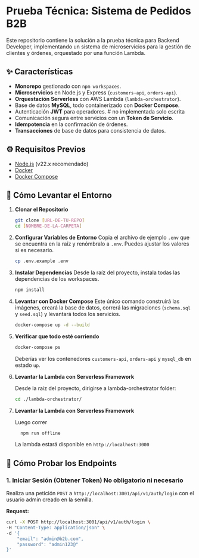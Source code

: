 # Prueba Técnica: Sistema de Pedidos B2B

Este repositorio contiene la solución a la prueba técnica para Backend Developer, implementando un sistema de microservicios para la gestión de clientes y órdenes, orquestado por una función Lambda.

## ✨ Características

* **Monorepo** gestionado con `npm workspaces`.
* **Microservicios** en Node.js y Express (`customers-api`, `orders-api`).
* **Orquestación Serverless** con AWS Lambda (`lambda-orchestrator`).
* Base de datos **MySQL**, todo containerizado con **Docker Compose**.
* Autenticación **JWT** para operadores. # no implementada solo escrita
* Comunicación segura entre servicios con un **Token de Servicio**.
* **Idempotencia** en la confirmación de órdenes.
* **Transacciones** de base de datos para consistencia de datos.

## ⚙️ Requisitos Previos

* [Node.js](https://nodejs.org/) (v22.x recomendado)
* [Docker](https://www.docker.com/products/docker-desktop/)
* [Docker Compose](https://docs.docker.com/compose/)

## 🚀 Cómo Levantar el Entorno

1.  **Clonar el Repositorio**
    ```bash
    git clone [URL-DE-TU-REPO]
    cd [NOMBRE-DE-LA-CARPETA]
    ```

2.  **Configurar Variables de Entorno**
    Copia el archivo de ejemplo `.env` que se encuentra en la raíz y renómbralo a `.env`. Puedes ajustar los valores si es necesario.
    ```bash
    cp .env.example .env
    ```

3.  **Instalar Dependencias**
    Desde la raíz del proyecto, instala todas las dependencias de los workspaces.
    ```bash
    npm install
    ```

4.  **Levantar con Docker Compose**
    Este único comando construirá las imágenes, creará la base de datos, correrá las migraciones (`schema.sql` y `seed.sql`) y levantará todos los servicios.
    ```bash
    docker-compose up -d --build
    ```

5.  **Verificar que todo esté corriendo**
    ```bash
    docker-compose ps
    ```
    Deberías ver los contenedores `customers-api`, `orders-api` y `mysql_db` en estado `up`.

6. **Levantar la Lambda con Serverless Framework**
    
    Desde la raíz del proyecto, dirigirse a lambda-orchestrator folder:
    ```bash
    cd ./lambda-orchestrator/
    ```

7.  **Levantar la Lambda con Serverless Framework**
    
    Luego correr
    ```bash
      npm run offline
     ```

    La lambda estará disponible en `http://localhost:3000`
    

## 🧪 Cómo Probar los Endpoints

### 1. Iniciar Sesión (Obtener Token) No obligatorio ni necesario

Realiza una petición `POST` a `http://localhost:3001/api/v1/auth/login` con el usuario admin creado en la semilla.

**Request:**
```bash
curl -X POST http://localhost:3001/api/v1/auth/login \
-H "Content-Type: application/json" \
-d '{
    "email": "admin@b2b.com",
    "password": "admin123@"
}'
